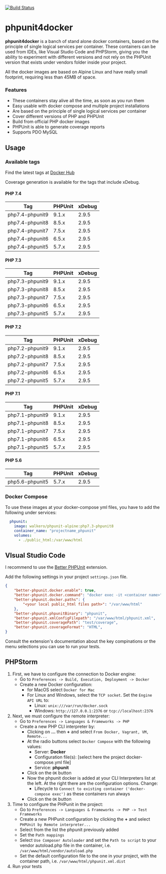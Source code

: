 [![Build Status](https://drone-gh.intercube.gr/api/badges/walkero-gr/phpunit4docker/status.svg)](https://drone-gh.intercube.gr/walkero-gr/phpunit4docker)

# phpunit4docker
**phpunit4docker** is a banch of stand alone docker containers, based on the principle of single logical services per container. These containers can be used from IDEs, like Visual Studio Code and PHPStorm, giving you the ability to experiment with different versions and not rely on the PHPUnit version that exists under vendors folder inside your project.

All the docker images are based on Alpine Linux and have really small footprint, requiring less than 45MB of space.

### Features
- These containers stay alive all the time, as soon as you run them
- Easy usable with docker compose and multiple project installations
- Are based on the principle of single logical services per container
- Cover different versions of PHP and PHPUnit
- Build from official PHP docker images
- PHPUnit is able to generate coverage reports
- Supports PDO MySQL

## Usage
### Available tags

Find the latest tags at [Docker Hub](https://hub.docker.com/r/walkero/phpunit-alpine/tags)

Coverage generation is available for the tags that include xDebug.

#### PHP 7.4

| Tag                  | PHPUnit  | xDebug   |
| -------------------- | -------- | -------- |
| php7.4-phpunit9      | 9.1.x    | 2.9.5    |
| php7.4-phpunit8      | 8.5.x    | 2.9.5    |
| php7.4-phpunit7      | 7.5.x    | 2.9.5    |
| php7.4-phpunit6      | 6.5.x    | 2.9.5    |
| php7.4-phpunit5      | 5.7.x    | 2.9.5    |

#### PHP 7.3

| Tag                  | PHPUnit  | xDebug   |
| -------------------- | -------- | -------- |
| php7.3-phpunit9      | 9.1.x    | 2.9.5    |
| php7.3-phpunit8      | 8.5.x    | 2.9.5    |
| php7.3-phpunit7      | 7.5.x    | 2.9.5    |
| php7.3-phpunit6      | 6.5.x    | 2.9.5    |
| php7.3-phpunit5      | 5.7.x    | 2.9.5    |


#### PHP 7.2

| Tag                  | PHPUnit  | xDebug   |
| -------------------- | -------- | -------- |
| php7.2-phpunit9      | 9.1.x    | 2.9.5    |
| php7.2-phpunit8      | 8.5.x    | 2.9.5    |
| php7.2-phpunit7      | 7.5.x    | 2.9.5    |
| php7.2-phpunit6      | 6.5.x    | 2.9.5    |
| php7.2-phpunit5      | 5.7.x    | 2.9.5    |

#### PHP 7.1

| Tag                  | PHPUnit  | xDebug   |
| -------------------- | -------- | -------- |
| php7.1-phpunit9      | 9.1.x    | 2.9.5    |
| php7.1-phpunit8      | 8.5.x    | 2.9.5    |
| php7.1-phpunit7      | 7.5.x    | 2.9.5    |
| php7.1-phpunit6      | 6.5.x    | 2.9.5    |
| php7.1-phpunit5      | 5.7.x    | 2.9.5    |

#### PHP 5.6

| Tag                  | PHPUnit  | xDebug   |
| -------------------- | -------- | -------- |
| php5.6-phpunit5      | 5.7.x    | 2.9.5    |

### Docker Compose
To use these images at your docker-compose yml files, you have to add the following under services:
```yaml
  phpunit:
    image: walkero/phpunit-alpine:php7.3-phpunit8
    container_name: "projectname_phpunit"
    volumes:
      - ./public_html:/var/www/html
```

## VIsual Studio Code

I recommend to use the [Better PHPUnit](https://github.com/calebporzio/better-phpunit) extension.

Add the following settings in your project `settings.json` file.

```json
{
    "better-phpunit.docker.enable": true,
    "better-phpunit.docker.command": "docker exec -it <container name>",
    "better-phpunit.docker.paths": {
        "<your local public_html files path>": "/var/www/html"
    },
    "better-phpunit.phpunitBinary": "phpunit",
    "better-phpunit.xmlConfigFilepath": "/var/www/html/phpunit.xml",
    "better-phpunit.coveragePath": "test/coverage",
    "better-phpunit.coverageFormat": "HTML",
}
```
Consult the extension's documentation about the key compinations or the menu selections you can use to run your tests.

## PHPStorm


1. First, we have to configure the connection to Docker engine:
   * Go to `Preferences -> Build, Execution, Deployment -> Docker`
   * Create a new Docker configuration:
     * for MacOS select `Docker for Mac`
     * For Linux and Windows, select the `TCP socket`. Set the `Engine API URL` to:
       * Linux: `unix:///var/run/docker.sock`
       * Windows: `http://127.0.0.1:2376` or `tcp://localhost:2376`
1. Next, we must configure the remote interpreter:
   * Go to `Preferences -> Languages & Frameworks -> PHP`
   * Create a new PHP CLI interpreter by:
     * Clicking on **...** then **+** and select `From Docker, Vagrant, VM, Remote...`
     * At the radio buttons select `Docker Compose` with the following values:
       * Server: **Docker**
       * Configuration file(s): [select here the project docker-compose.yml file]
       * Service: **phpunit**
     * Click on the `OK` button
     * Now the phpunit docker is added at your CLI Interpreters list at the left. At the right there are the configuration options. Change:
       * Lifecycle to `Connect to existing container ('docker-compose exec')` as these containers run always
     * Click on the `OK` button
1. Time to configure the PHPunit in the project:
   * Go to `Preferences -> Languages & Frameworks -> PHP -> Test Frameworks`
   * Create a new PHPunit configuration by clicking the **+** and select `PHPUnit by Remote interpreter...`
   * Select from the list the phpunit previously added
   * Set the `Path mappings`
   * Select `Use Composer Autoloader` and set the `Path to script` to your vendor autoload.php file in the container, i.e. `/var/www/html/vendor/autoload.php`
   * Set the default configuration file to the one in your project, with the container path, i.e. `/var/www/html/phpunit.xml.dist`
1. Run your tests
